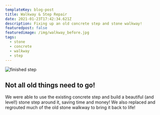 ```yaml
---
templateKey: blog-post
title: Walkway & Step Repair
date: 2021-01-23T17:42:34.621Z
description: Fixing up an old concrete step and stone walkway!
featuredpost: false
featuredimage: /img/walkway_before.jpg
tags:
  - stone
  - concrete
  - walkway
  - step
---
```

![finished step](/img/walkway_after.jpg "new step!")

## Not all old things need to go!

We were able to use the existing concrete step and build a beautiful (and level!) stone step around it, saving time and money! We also replaced and regrouted much of the old stone walkway to bring it back to life!